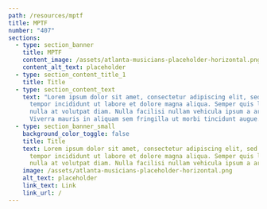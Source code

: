 ```yaml
---
path: /resources/mptf
title: MPTF
number: "407"
sections:
  - type: section_banner
    title: MPTF
    content_image: /assets/atlanta-musicians-placeholder-horizontal.png
    content_alt_text: placeholder
  - type: section_content_title_1
    title: Title
  - type: section_content_text
    text: "Lorem ipsum dolor sit amet, consectetur adipiscing elit, sed do eiusmod
      tempor incididunt ut labore et dolore magna aliqua. Semper quis lectus
      nulla at volutpat diam. Nulla facilisi nullam vehicula ipsum a arcu.
      Viverra mauris in aliquam sem fringilla ut morbi tincidunt augue. "
  - type: section_banner_small
    background_color_toggle: false
    title: Title
    text: Lorem ipsum dolor sit amet, consectetur adipiscing elit, sed do eiusmod
      tempor incididunt ut labore et dolore magna aliqua. Semper quis lectus
      nulla at volutpat diam. Nulla facilisi nullam vehicula ipsum a arcu.
    image: /assets/atlanta-musicians-placeholder-horizontal.png
    alt_text: placeholder
    link_text: Link
    link_url: /
---
```

